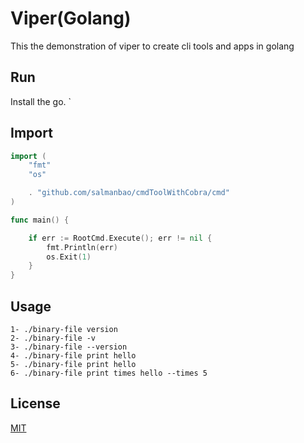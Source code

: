 # Viper(Golang)

This the demonstration of viper to create cli tools and apps in golang

## Run

Install the go.
`

## Import

```go
import (
	"fmt"
	"os"

	. "github.com/salmanbao/cmdToolWithCobra/cmd"
)

func main() {

	if err := RootCmd.Execute(); err != nil {
		fmt.Println(err)
		os.Exit(1)
	}
}
```
## Usage
```
1- ./binary-file version
2- ./binary-file -v
3- ./binary-file --version
4- ./binary-file print hello
5- ./binary-file print hello
6- ./binary-file print times hello --times 5
```

## License

[MIT](https://choosealicense.com/licenses/mit/)